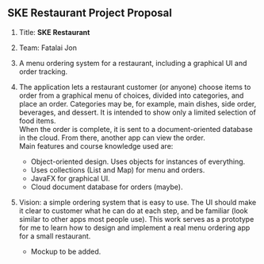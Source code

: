 ## SKE Restaurant Project Proposal

1. Title: **SKE Restaurant**

2. Team: Fatalai Jon

3. A menu ordering system for a restaurant, including a graphical UI and order tracking.

4. The application lets a restaurant customer (or anyone) choose items to order from a graphical menu of choices, divided into categories, and place an order.  Categories may be, for example, main dishes, side order, beverages, and dessert.  It is intended to show only a limited selection of food items.   
    When the order is complete, it is sent to a document-oriented database in the cloud.  From there, another app can view the order.   
     Main features and course knowledge used are:
    * Object-oriented design. Uses objects for instances of everything.
    * Uses collections (List and Map) for menu and orders.
    * JavaFX for graphical UI.
    * Cloud document database for orders (maybe).

5. Vision: a simple ordering system that is easy to use.  The UI should make it clear to customer what he can do at each step, and be familiar (look similar to other apps most people use).   This work serves as a prototype for me to learn how to design and implement a real menu ordering app for a small restaurant.
    * Mockup to be added. 


